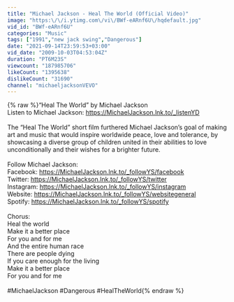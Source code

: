 ```yaml
---
title: "Michael Jackson - Heal The World (Official Video)"
image: "https:\/\/i.ytimg.com\/vi\/BWf-eARnf6U\/hqdefault.jpg"
vid_id: "BWf-eARnf6U"
categories: "Music"
tags: ["1991","new jack swing","Dangerous"]
date: "2021-09-14T23:59:53+03:00"
vid_date: "2009-10-03T04:53:04Z"
duration: "PT6M23S"
viewcount: "187985706"
likeCount: "1395638"
dislikeCount: "31690"
channel: "michaeljacksonVEVO"
---
```

{% raw %}“Heal The World” by Michael Jackson<br />Listen to Michael Jackson: <a rel="nofollow" target="blank" href="https://MichaelJackson.lnk.to/_listenYD">https://MichaelJackson.lnk.to/_listenYD</a><br /><br />The “Heal The World” short film furthered Michael Jackson’s goal of making art and music that would inspire worldwide peace, love and tolerance, by showcasing a diverse group of children united in their abilities to love unconditionally and their wishes for a brighter future.<br /><br />Follow Michael Jackson:<br />Facebook: <a rel="nofollow" target="blank" href="https://MichaelJackson.lnk.to/_followYS/facebook">https://MichaelJackson.lnk.to/_followYS/facebook</a><br />Twitter: <a rel="nofollow" target="blank" href="https://MichaelJackson.lnk.to/_followYS/twitter">https://MichaelJackson.lnk.to/_followYS/twitter</a><br />Instagram: <a rel="nofollow" target="blank" href="https://MichaelJackson.lnk.to/_followYS/instagram">https://MichaelJackson.lnk.to/_followYS/instagram</a><br />Website: <a rel="nofollow" target="blank" href="https://MichaelJackson.lnk.to/_followYS/websitegeneral">https://MichaelJackson.lnk.to/_followYS/websitegeneral</a><br />Spotify: <a rel="nofollow" target="blank" href="https://MichaelJackson.lnk.to/_followYS/spotify">https://MichaelJackson.lnk.to/_followYS/spotify</a><br /><br />Chorus:<br />Heal the world<br />Make it a better place<br />For you and for me<br />And the entire human race<br />There are people dying<br />If you care enough for the living<br />Make it a better place<br />For you and for me<br /><br />#MichaelJackson #Dangerous #HealTheWorld{% endraw %}

